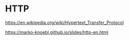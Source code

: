 # HTTP

https://en.wikipedia.org/wiki/Hypertext_Transfer_Protocol

https://marko-knoebl.github.io/slides/http-en.html
